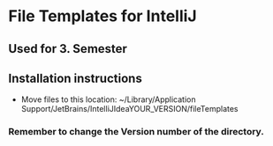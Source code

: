 # File Templates for IntelliJ
## Used for 3. Semester

## Installation instructions
* Move files to this location: ~/Library/Application Support/JetBrains/IntelliJIdeaYOUR_VERSION/fileTemplates

### Remember to change the Version number of the directory.
